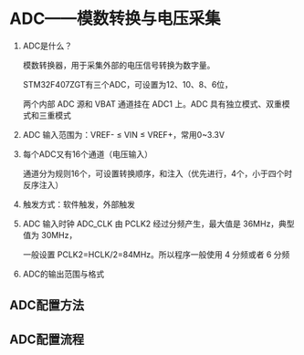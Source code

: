 # ADC——模数转换与电压采集

1. ADC是什么？

    模数转换器，用于采集外部的电压信号转换为数字量。

    STM32F407ZGT有三个ADC，可设置为12、10、8、6位，

    两个内部 ADC 源和 VBAT 通道挂在 ADC1 上。ADC 具有独立模式、双重模式和三重模式
2. ADC 输入范围为：VREF- ≤ VIN ≤ VREF+，常用0~3.3V
3. 每个ADC又有16个通道（电压输入）

    通道分为规则16个，可设置转换顺序，和注入（优先进行，4个，小于四个时反序注入）
4. 触发方式：软件触发，外部触发
5. ADC 输入时钟 ADC_CLK 由 PCLK2 经过分频产生，最大值是 36MHz，典型值为 30MHz，

    一般设置 PCLK2=HCLK/2=84MHz。所以程序一般使用 4 分频或者 6 分频
6. ADC的输出范围与格式

## ADC配置方法

## ADC配置流程